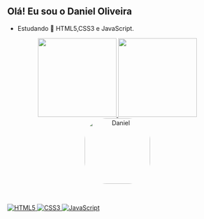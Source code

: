 ## Olá! Eu sou o Daniel Oliveira 
   
- Estudando 🌱 HTML5,CSS3 e JavaScript.

<div align="center">
  <a href="https://github.com/FagundesOliveira">
  <img aling="center" height="180em" src="https://github-readme-stats.vercel.app/api?username=FagundesOliveira&show_icons=true&theme=dark">
  <img aling="center" height="180em" src="https://github-readme-stats.vercel.app/api/top-langs/?username=anuraghazra&layout=compact&langs_count=16&theme=dark">
  <img aling="right" height="150" style="border-radius:50px;" src="https://i.picasion.com/pic91/f6deaab8fd5967aa03ea0f2148af6e3c.gif" alt="Daniel"/>
</div>

  ##
  
  <div style="display: inline_block"><br>
  <img aling="center" alt="HTML5" src="https://img.shields.io/badge/HTML-239120?style=for-the-badge&logo=html5&logoColor=white"/>
  <img aling="center" alt="CSS3" src="https://img.shields.io/badge/CSS-239120?&style=for-the-badge&logo=css3&logoColor=white"/>
  <img aling="center" alt="JavaScript" src="https://img.shields.io/badge/JavaScript-F7DF1E?style=for-the-badge&logo=javascript&logoColor=black"/>
</div>
